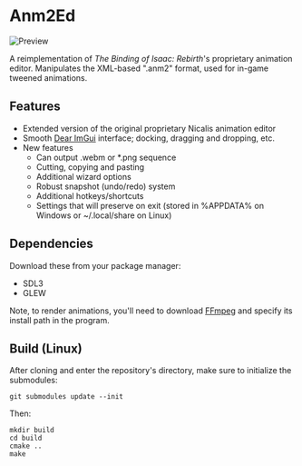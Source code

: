 # Anm2Ed

![Preview](https://shweetz.net/files/projects/anm2ed/preview.png)

A reimplementation of *The Binding of Isaac: Rebirth*'s proprietary animation editor. Manipulates the XML-based ".anm2" format, used for in-game tweened animations.

## Features
- Extended version of the original proprietary Nicalis animation editor
- Smooth [Dear ImGui](https://github.com/ocornut/imgui) interface; docking, dragging and dropping, etc.
- New features
    - Can output .webm or *.png sequence
    - Cutting, copying and pasting
    - Additional wizard options
    - Robust snapshot (undo/redo) system
    - Additional hotkeys/shortcuts
    - Settings that will preserve on exit (stored in %APPDATA% on Windows or ~/.local/share on Linux)

## Dependencies
Download these from your package manager:
- SDL3
- GLEW
  
Note, to render animations, you'll need to download [FFmpeg](https://ffmpeg.org/download.html) and specify its install path in the program.

## Build (Linux)

After cloning and enter the repository's directory, make sure to initialize the submodules:

```git submodules update --init```

Then:

```
mkdir build
cd build
cmake ..
make 
```